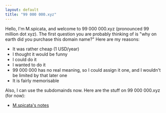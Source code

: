 ```yaml
---
layout: default
title: "99 000 000.xyz"
---
```


Hello, I'm M.spicata, and welcome to 99 000 000.xyz (pronounced 99 million dot xyz). The first question you are probably thinking of is "why on earth did you purchase this domain name?" Here are my reasons:

- It was rather cheap (1 USD/year)
- I thought it would be funny
- I could do it
- I wanted to do it
- 99 000 000 has no real meaning, so I could assign it one, and I wouldn't be limited by that later one
- It is fairly memorisable

Also, I can use the subdomainds now. Here are the stuff on 99 000 000.xyz (for now):

- [M.spicata's notes](https://spicata.99000000.xyz/)

